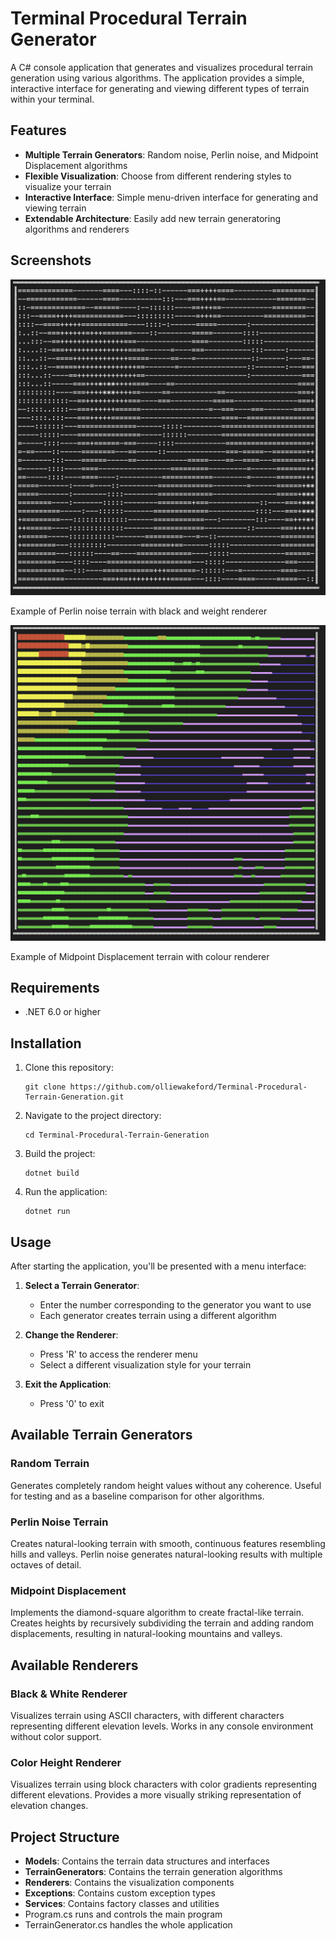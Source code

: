 # Terminal Procedural Terrain Generator

A C# console application that generates and visualizes procedural terrain generation using various algorithms. The application provides a simple, interactive interface for generating and viewing different types of terrain within your terminal.

## Features

- **Multiple Terrain Generators**: Random noise, Perlin noise, and Midpoint Displacement algorithms
- **Flexible Visualization**: Choose from different rendering styles to visualize your terrain
- **Interactive Interface**: Simple menu-driven interface for generating and viewing terrain
- **Extendable Architecture**: Easily add new terrain generatoring algorithms and renderers

## Screenshots
![Perlin Noise in Black and White](screenshots/PNBlackAndWhite.png)

Example of Perlin noise terrain with black and weight renderer

![Midpoint Displacement in Colour visualisation](screenshots/MDColour.png)

Example of Midpoint Displacement terrain with colour renderer

## Requirements

- .NET 6.0 or higher

## Installation

1. Clone this repository:
   ```
   git clone https://github.com/olliewakeford/Terminal-Procedural-Terrain-Generation.git
   ```

2. Navigate to the project directory:
   ```
   cd Terminal-Procedural-Terrain-Generation
   ```

3. Build the project:
   ```
   dotnet build
   ```

4. Run the application:
   ```
   dotnet run
   ```

## Usage

After starting the application, you'll be presented with a menu interface:

1. **Select a Terrain Generator**:
   - Enter the number corresponding to the generator you want to use
   - Each generator creates terrain using a different algorithm

2. **Change the Renderer**:
   - Press 'R' to access the renderer menu
   - Select a different visualization style for your terrain

3. **Exit the Application**:
   - Press '0' to exit

## Available Terrain Generators

### Random Terrain
Generates completely random height values without any coherence. Useful for testing and as a baseline comparison for other algorithms.

### Perlin Noise Terrain
Creates natural-looking terrain with smooth, continuous features resembling hills and valleys. Perlin noise generates natural-looking results with multiple octaves of detail.

### Midpoint Displacement
Implements the diamond-square algorithm to create fractal-like terrain. Creates heights by recursively subdividing the terrain and adding random displacements, resulting in natural-looking mountains and valleys.

## Available Renderers

### Black & White Renderer
Visualizes terrain using ASCII characters, with different characters representing different elevation levels. Works in any console environment without color support.

### Color Height Renderer
Visualizes terrain using block characters with color gradients representing different elevations. Provides a more visually striking representation of elevation changes.

## Project Structure

- **Models**: Contains the terrain data structures and interfaces
- **TerrainGenerators**: Contains the terrain generation algorithms
- **Renderers**: Contains the visualization components
- **Exceptions**: Contains custom exception types
- **Services**: Contains factory classes and utilities
- Program.cs runs and controls the main program
- TerrainGenerator.cs handles the whole application
